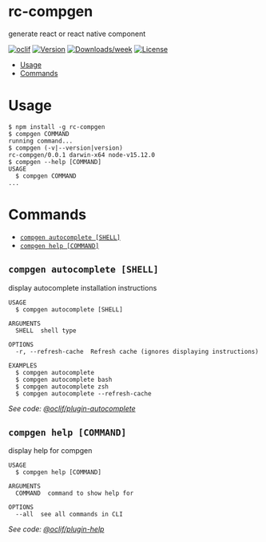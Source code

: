 rc-compgen
=======

generate react or react native component

[![oclif](https://img.shields.io/badge/cli-oclif-brightgreen.svg)](https://oclif.io)
[![Version](https://img.shields.io/npm/v/compgen.svg)](https://npmjs.org/package/compgen)
[![Downloads/week](https://img.shields.io/npm/dw/compgen.svg)](https://npmjs.org/package/compgen)
[![License](https://img.shields.io/npm/l/compgen.svg)](https://github.com/boubaSambare/compgen/blob/master/package.json)

<!-- toc -->
* [Usage](#usage)
* [Commands](#commands)
<!-- tocstop -->
# Usage
<!-- usage -->
```sh-session
$ npm install -g rc-compgen
$ compgen COMMAND
running command...
$ compgen (-v|--version|version)
rc-compgen/0.0.1 darwin-x64 node-v15.12.0
$ compgen --help [COMMAND]
USAGE
  $ compgen COMMAND
...
```
<!-- usagestop -->
# Commands
<!-- commands -->
* [`compgen autocomplete [SHELL]`](#compgen-autocomplete-shell)
* [`compgen help [COMMAND]`](#compgen-help-command)

## `compgen autocomplete [SHELL]`

display autocomplete installation instructions

```
USAGE
  $ compgen autocomplete [SHELL]

ARGUMENTS
  SHELL  shell type

OPTIONS
  -r, --refresh-cache  Refresh cache (ignores displaying instructions)

EXAMPLES
  $ compgen autocomplete
  $ compgen autocomplete bash
  $ compgen autocomplete zsh
  $ compgen autocomplete --refresh-cache
```

_See code: [@oclif/plugin-autocomplete](https://github.com/oclif/plugin-autocomplete/blob/v0.3.0/src/commands/autocomplete/index.ts)_

## `compgen help [COMMAND]`

display help for compgen

```
USAGE
  $ compgen help [COMMAND]

ARGUMENTS
  COMMAND  command to show help for

OPTIONS
  --all  see all commands in CLI
```

_See code: [@oclif/plugin-help](https://github.com/oclif/plugin-help/blob/v3.2.2/src/commands/help.ts)_
<!-- commandsstop -->
